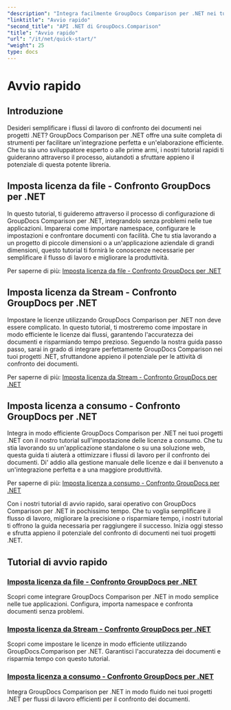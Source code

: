 ```yaml
---
"description": "Integra facilmente GroupDocs Comparison per .NET nei tuoi progetti. Scopri metodi efficienti per l'impostazione delle licenze e flussi di lavoro accurati per il confronto dei documenti."
"linktitle": "Avvio rapido"
"second_title": "API .NET di GroupDocs.Comparison"
"title": "Avvio rapido"
"url": "/it/net/quick-start/"
"weight": 25
type: docs
---
```

# Avvio rapido


## Introduzione

Desideri semplificare i flussi di lavoro di confronto dei documenti nei progetti .NET? GroupDocs Comparison per .NET offre una suite completa di strumenti per facilitare un'integrazione perfetta e un'elaborazione efficiente. Che tu sia uno sviluppatore esperto o alle prime armi, i nostri tutorial rapidi ti guideranno attraverso il processo, aiutandoti a sfruttare appieno il potenziale di questa potente libreria.

## Imposta licenza da file - Confronto GroupDocs per .NET

In questo tutorial, ti guideremo attraverso il processo di configurazione di GroupDocs Comparison per .NET, integrandolo senza problemi nelle tue applicazioni. Imparerai come importare namespace, configurare le impostazioni e confrontare documenti con facilità. Che tu stia lavorando a un progetto di piccole dimensioni o a un'applicazione aziendale di grandi dimensioni, questo tutorial ti fornirà le conoscenze necessarie per semplificare il flusso di lavoro e migliorare la produttività.

Per saperne di più: [Imposta licenza da file - Confronto GroupDocs per .NET](./set-license-from-file/)

## Imposta licenza da Stream - Confronto GroupDocs per .NET

Impostare le licenze utilizzando GroupDocs Comparison per .NET non deve essere complicato. In questo tutorial, ti mostreremo come impostare in modo efficiente le licenze dai flussi, garantendo l'accuratezza dei documenti e risparmiando tempo prezioso. Seguendo la nostra guida passo passo, sarai in grado di integrare perfettamente GroupDocs Comparison nei tuoi progetti .NET, sfruttandone appieno il potenziale per le attività di confronto dei documenti.

Per saperne di più: [Imposta licenza da Stream - Confronto GroupDocs per .NET](./set-license-from-stream/)

## Imposta licenza a consumo - Confronto GroupDocs per .NET

Integra in modo efficiente GroupDocs Comparison per .NET nei tuoi progetti .NET con il nostro tutorial sull'impostazione delle licenze a consumo. Che tu stia lavorando su un'applicazione standalone o su una soluzione web, questa guida ti aiuterà a ottimizzare i flussi di lavoro per il confronto dei documenti. Di' addio alla gestione manuale delle licenze e dai il benvenuto a un'integrazione perfetta e a una maggiore produttività.

Per saperne di più: [Imposta licenza a consumo - Confronto GroupDocs per .NET](./set-metered-license/)

Con i nostri tutorial di avvio rapido, sarai operativo con GroupDocs Comparison per .NET in pochissimo tempo. Che tu voglia semplificare il flusso di lavoro, migliorare la precisione o risparmiare tempo, i nostri tutorial ti offrono la guida necessaria per raggiungere il successo. Inizia oggi stesso e sfrutta appieno il potenziale del confronto di documenti nei tuoi progetti .NET.
## Tutorial di avvio rapido
### [Imposta licenza da file - Confronto GroupDocs per .NET](./set-license-from-file/)
Scopri come integrare GroupDocs Comparison per .NET in modo semplice nelle tue applicazioni. Configura, importa namespace e confronta documenti senza problemi.
### [Imposta licenza da Stream - Confronto GroupDocs per .NET](./set-license-from-stream/)
Scopri come impostare le licenze in modo efficiente utilizzando GroupDocs.Comparison per .NET. Garantisci l'accuratezza dei documenti e risparmia tempo con questo tutorial.
### [Imposta licenza a consumo - Confronto GroupDocs per .NET](./set-metered-license/)
Integra GroupDocs Comparison per .NET in modo fluido nei tuoi progetti .NET per flussi di lavoro efficienti per il confronto dei documenti.